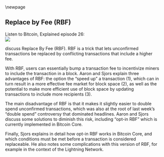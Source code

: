 \newpage
## Replace by Fee (RBF)

Listen to Bitcoin, Explained episode 26:\
![](qr/26.png)

discuss Replace By Fee (RBF). RBF is a trick that lets unconfirmed transactions be replaced by conflicting transactions that include a higher fee.

With RBF, users can essentially bump a transaction fee to incentivize miners to include the transaction in a block. Aaron and Sjors explain three advantages of RBF: the option the “speed up” a transaction (1), which can in turn result in a more effective fee market for block space (2), as well as the potential to make more efficient use of block space by updating transactions to include more recipients (3).

The main disadvantage of RBF is that it makes it slightly easier to double spend unconfirmed transactions, which was also at the root of last week’s “double spend” controversy that dominated headlines. Aaron and Sjors discuss some solutions to diminish this risk, including “opt-in RBF” which is currently implemented in Bitcoin Core.

Finally, Sjors explains in detail how opt-in RBF works in Bitcoin Core, and which conditions must be met before a transaction is considered replaceable. He also notes some complications with this version of RBF, for example in the context of the Lightning Network.

<!--
Transcript (computer generated):

Aaron:
Aari heard Bitcoin is broken. It is again. Yeah, it was absolutely terrible. A double spend happens ruined, and this is because a fatal flaw in the Bitcoin protocol. Yup. That's how it was reported. I think in the Bloomberg,

Sjors:
Yeah. I couldn't find the original report by Bloomberg thing. Coin Telegraph reported it more or less in that way. And then Bloomberg referred to it.

Aaron:
Oh yeah. I think that's what happens, but

Sjors:
At least more recent articles I saw from Bloomberg was saying, oh, newbs thought it was broken. And they were all Googling double spins. Oh, they corrected it. I don't know. I wouldn't say corrected it. They were more like, you know, going meta on it,

Aaron:
On their, on their own mistake. So I

Sjors:
Don't know if it was their own mistake because I've only seen the haters basically saying that they made that mistake.

Aaron:
Fair enough. Okay. So to be clear, Bitcoin is not actually broken. Nope.

Sjors:
It's working as expected. It's working

Aaron:
Exactly as expected. Now we could get into a discussion on whether or not the double spend happens or not. And that gets into the definition of double spend, but we're not going to do that shores. No, instead we're going to explain what was sort of this alleged fetal floor on the protocol, which was replaced by fee RBF. Yes. That was sort of why this alleged double spent could have happened.

Sjors:
Yeah. It could have happened even without that, but

Aaron:
Ah sure. Yeah. And that's, I guess that's the sort of stuff we're going to discuss in this great podcast today.

Sjors:
Exactly. So stay with us and you'll learn more.

Aaron:
Okay. First of all, show us this thing is called replaced by fee, just in brief terms, what does it mean? What is replaced by fee?

Sjors:
So it means you have a transaction that might be going from B and you're paying a fee to the miners and you decide it's taking too long because minus well, mind the biggest fee first, generally. And so you can send the nutrients action with the same origin, same destination, if you like, and you increase the fee and then that gets propagated to your peers.

Aaron:
Yeah. Well now you've already sort of described the use case. If we want to put it in more abstract terms, it basically means that if there are conflicting transactions, the miner will pick the highest one. Right?

Sjors:
Exactly. So conflicting transactions means spending the same input.

Aaron:
I said highest one. I mean highest the transaction with the highest transaction fee. Yes, that's right. Yeah. So, and you just described one use case, you're sending a transaction and it's taking too long to confirm. So you send the new transaction with the higher fee.

Sjors:
Yeah. And that's a very, you know, reasonable use case, you know, you're sending a transaction with maybe once or twice per bite because you're not in a hurry. But then after a couple of days you're like, okay, this is ridiculous. And you bump it to a hundred Satoshi provide and it goes into the next block.

Aaron:
Yeah. Or after a month, right now we have transaction in the mental that have been there for a month that pay wants a two sheet. This is the first time ever, I think this has happened. Okay. So fee market is working, which shores is the next point I want to make. This is another argument in favor of replaced by fee is that it actually allows for more effective few markets to happen.

Sjors:
Yeah, that's right. Because in 2017, what we saw is that because people did not use replace by fee, they saw the pool was quite full. They thought, okay, currently the fees might be 50 Satoshi per bite, but I can't change it anymore. So I'm just going to be safe and I'm going to set it to a hundred Satoshi for bait. And then the next person would say, oh, well that looks really expensive. Let's make it two. And it's a Toshiba bite. So people were really bidding up against each other much more than, than was necessary. Exactly.

Aaron:
With replace by fee. They could have instead paid, say one Satoshi and then keep an eye on the [inaudible] maybe, and see, okay, you know what? It looks like my one Satoshi transaction, isn't going to confirm in the next block. So in the, what I'm going to bump it to five and then sort of keep an eye on the mental or weights, you know, half an hour or however much in a hurry they are. And in that way, sort of make sure that transaction confirms fast enough, but not overpaid to make sure

Sjors:
Exactly.

Aaron:
Yeah. So we've got two benefits already. One of the benefits is your transaction gets stuck. You want to get it unstuck. Second benefit is it allows for better fee markets. There's a third interesting benefits. And I think they're more if we want to get into the, into the details, but what one pretty obvious one is that with replaced by fee, you can make more efficient use of the Bitcoin blockchain. So for example, I'm paying you shorts and then next I'm paying Rubin. Who's not here today, but I'm also paying Rubin. And the way I could do that with replaced by fi is I send you one transaction first. And after it, I decided that I wanted central minutes resection. So now I create a transaction that pays shoe both and then include a good fee in that. So now instead of using two different resections, I can use one transaction, which is more efficient Blackspace

Sjors:
Yeah. And exchanges can do this at a much larger scale, right? So they have lots of customers that they need to pay out. And so they create one transaction and that's going to be an example for awhile. And so every time a user withdrawals, another user redraws coins that just expand that transaction. And then whichever gets into block, gets into block and the rest will just make a new transaction. Okay.

Aaron:
Exactly. They can sort of keep updating this front section by including more and more recipients.

Sjors:
Yeah. Which also again, means more efficient use of the blockchain. So you get more value for your fee bites.

Aaron:
So there are free, pretty good benefits. One of them is getting transactions on stock. The second one is allowing for a more effective fee market. And the first one is more block space efficiency. Yeah.

Sjors:
And I can mention a fourth one that will actually create a nice bridge to the downside, which is, let's say you make a, once a Toshiba provide transaction to an exchange. And that exchange is called Mt. Gox. And you read on Twitter that, you know, this is maybe not a very good exchange. So you're like, okay, maybe I don't want to do this anymore. And so you can cancel a transaction because you can create a transaction with a higher fee that just goes back to you. Right?

Aaron:
Yeah. So you're describing it as a benefit now, but like you said, this is, was critics of replaced by fee would consider a detriment.

Sjors:
And it is of course

Aaron:
In a way there aren't that many critics of RBF anymore, I think. But yeah, the detriment, the downside is that it allows for double spending, if the recipient isn't going to wait for confirmations. So it's easier to double spend unconfirmed transactions with RBF. Yeah.

Sjors:
Of course. A big discussions, a in 20 15, 20 16, when this, what we're going to talk about was introduced, you know, a lot of merchant applications would like to be able to just have an instant confirmation essentially, but it wouldn't be confirmed so that that's inherently risky. But as, I guess, we'll explain by default, if everybody played reasonably nice, it wasn't very risky, but of course in Bitcoin we think long-term, and we don't want to rely on something that just requires too much kumbaya.

Aaron:
Yeah. So that was a need, a big discussion on whether or not we should allow RBF in the protocol. I'm saying protocol, but to be clear either way, it's not actually a consensus rule.

Sjors:
Yeah. So there's a difference between consensus as in what is allowed inside of a block. So if you see a block with something in it, that's not consensus compatible, you will not accept the block. And so the minus won't get that reward and it's really bad.

Aaron:
It's just an invalid transaction, valid block. Yeah. But

Sjors:
There's all sorts of rules that pertain to how the network works. Things that, which transactions a note will relay or which ones that will reject. And those rules are, you know, they're written into code. So if you run the code, as it comes, it'll do that. But there's, there's not really any enforcement. Other than that, you can change the code or change the setting and it will behave different.

Aaron:
Yeah. These are like peer to peer layer rules. Yeah. And importantly, this is also for miners. This is how they decide which transactions they include in blocks.

Sjors:
Yeah. But there it's even more important to realize that minors, of course, you know, are very conscious of their revenue. So they, they will probably change something if the code does something that's not favorable for them economically and they can get away with it, they will do it. Presumably if it's not some education.

Aaron:
Yeah. So the reason it was sort of controversial at all in the first place is because it was going to be, the discussion was on whether or not RBF replaced by fee was to be included in Bitcoin core. And most Bitcoin nodes on the network are Bitcoin core. So if all Bitcoin core nodes would, for example, rejects, replaced by feed transactions, then it would actually be very hard to get your replacement feature section to minor because nodes wouldn't relate over the network.

Sjors:
Right. So you'd have to know who the minor is or does it have to be some notes that that would relate to

Aaron:
Yeah. Or we would have to be a minor or something like that. Yeah. So by including replaced by fee in Bitcoin core, that's by including it, that's how it would become a bit more easy to make an unconfirmed double spend. Yes. Okay. So that's sort of the arguments against through place by fee. Now let's debunk that arguments yours. Can we go ahead?

Sjors:
Well, I

Aaron:
Will finish. I will first mention the way, well, we,

Sjors:
We at least brought up the point that we don't want to rely on people being nice and people using default settings. Sure.

Aaron:
That's the most obvious arguments that it's possible, whether you like it or not. But like I said, whether it's included in Bitcoin core kind of makes a difference on how easy it's going to be. Yeah. Okay. Well, I will mention, first of all, there's a thing calls first seen safe, replaced by fee, which people were discussing back in like 2015, 16. Okay. How does that work? The idea behind first safe, replaced by fee is that you can only replace transactions if the outputs, if the recipients get at least the same amount of money. So that way even an unconfirmed transaction is relatively safe. Under this context, what we're talking about is right, because the transaction can be replaced, but only by adding even more recipients. Yeah.

Sjors:
But there's a huge problem with that, which is that the blockchain has no idea who they change addresses. So normally

Aaron:
What happens is there's no change of address at all. Well, yeah,

Sjors:
But that's all, that's already a problem with, with replaced by fee. But let's say I'm sending you 0.1 Bitcoin and I use a coin worth 0.2.

Aaron:
Oh sorry. There is a change of address. There isn't a fee address. I was confused.

Sjors:
Exactly. So, yeah. So that's good to remind the listener. There is no fee address. There is just how much I'm sending you and then how much I'm sending myself as change. And the difference between that is the fee, right? The problem is if I sent you 0.1 using a point to coin, the change is going to be 0.1. And then if I want to raise the fee, well, normally what I would do is I would just lower the change amount. But with this rule that you just explained, you can't lower the change amount because the blockchain doesn't know, they might think I'm, I'm actually cheating the intended recipient rather than myself. Right? That's a good point. So that means you have to add another input every time you want to bump the transaction fee, but that actually uses more block space. So, you know, it gets really expensive, really fast.

Aaron:
It could still work in the situation we described where an exchange adds new recipients in the payout to theirs, for example,

Sjors:
No, it, if they would have the same problem, that every time they add a new recipient, they would have to add a new input, but that's fine. Well, they'd have to have like a Sahara desert of dust to be able to keep doing that because if they have, if they want to pay a thousand people, they need a thousand inputs, right? So it not sound very practical. I've never seen this proposal myself. I was not very active in the, I was not active at all in Vic Encore when this played out. So maybe this argument has been mentioned, maybe not

Aaron:
And heard it actually, but you're right. Then there is upstate and replace by fee. Okay. This is what's actually in Bitcoin core, right? That's right. So opt in and replace by fee is replaced by fee. Well, what it means is the only way Bitcoin core knows will replace a transaction, even includes a higher fee is if the first transaction includes a special flag. So assign that's tells these nodes, it's fine to replace this transaction if it has an IFE.

Sjors:
Right? And so this is still a way to be nice basically, but, but if you're a merchant and you're relying on this zero confirmation, if you see this flag, you know, that this, you know, this thing might disappear from on the you and Bitcoin core nodes, won't try to stop that.

Aaron:
Yeah. So the most practical sort of use case for this is if you are a merchant like Beth Casa in the Netherlands, I think they will accept an uncle from transaction. So if you're at a bar and you're buying a beer, they have a payment terminal and they will accept unconfirmed transactions unless it has a RBF flack, because in that case, they're just going to say, we're not sure enough that this transaction is not going to be replaced. So this is a rejection from us.

Sjors:
Yeah. And they have to do that in addition to checking the fee, because if you're sending a transaction with a very low fee, then it might also never get confirmed and you have a lot of time to try and replace it. So it's still a can of worms, I think, as a merchant to do this, it's fine for small amounts, I guess. But then if it's fine for small amounts, why worry about RBF? But also I guess the discussion now is not as critical as it was then because now we have lightning and we, you know, we have pretty user-friendly wallets to the point where if you really want to accept something fast, lightning is just much safer and better privacy too. So definitely then that wasn't ready yet. So

Aaron:
Yeah, there are still some proponents of full RBF as well. I think Peter towels is an obvious example and I'm sure there are more, I probably would consider myself one. I think

Sjors:
We remember a mailing list post maybe a year ago where somebody suggested just turning on full RBF, right. At some point in the future, I think that didn't end up happening, right? Yeah.

Aaron:
His arguments, Peter talks to arguments from, I dunno if these are arguments have changed because it's been a couple of years since I wrote this article and spoke with him about this. But his argument was that the way these types of merchants can be relatively short, a double spend, isn't going to happen with an uncle from transaction is monitoring the network. So check in, you know, having nodes on different parts of the network and see if there are any conflict transactions going on, and this is in itself a problem that they feel the needs to do this because for one it's bad for privacy, arguably, well, that's his argument anyways, because these notes now have a better idea of where transactions originated. And two it's requiring resources from nodes on the network because you know, these spying nodes or whatever you want to call them, these double spend checking notes stay after two gets blocks, intersections from different nodes on the network. So, you know, there's sort of wasting resources. Yeah. So it's, so it would be better. Peter developed would argue to just go for full RBF to make this kind of practices useless.

Sjors:
Yeah. But then those practices don't seem to be happening at a scale. That's problematic as far as I know. So I don't know whether you want to change it or not. The other thing is now that everybody's running lightning notes, those notes will have pretty much all of the same problems that you just described. They have to make sure that nobody's trying to close the channel on them, et cetera, does anything fancy. So I think we're already at the place where you really need to pay attention to what's happening in the mental.

Aaron:
Right. Okay. So there is now a version of ops and RBF in big Concor. Yep. And by the way, mentioning Peter, Todd, I think he still maintains like a bunch of nodes that do full RBF.

Sjors:
Yeah. He used to have a separate release that was Lil RBF. And if you were sure that he wasn't trying to Accu, then I don't know if he released binary's or just the code, it's just a one-line change.

Aaron:
Right. So, and the idea was there that people could still use full RBF if they wants to. And I'm pretty sure that some miners actually do use for RBF. Yeah. Which makes sense because it's incentive compatible for them to do so. They make the most money if they do so, so anyways, but in Bitcoin core, there is the opt-in RBF version. And I think you have some more details about what it actually does. Yeah. So,

Sjors:
Oh, I guess it's, it's fun to describe it in a little bit more detail. So given a transaction, like I said, I sent you money and I have some change back to myself. There are five rules that bit conquerable check, if I want to replace that transaction. And this has been the case since zero point 12. So

Aaron:
It quite a while, five

Sjors:
Years ago, something like that. Yeah. 2016. Yeah. So if a transaction spends one or more of the same inputs, right. That's the first condition. So

Aaron:
Remember I that's what makes it RBF in the first place? Yeah.

Sjors:
If I, because I can, you know, there's a, I can spend twice, that's bad idea. I could send you 0.1 Bitcoin and, and have a fee and then create a new transaction that uses different inputs. Then of course the blockchain will just mine, both of them. And I have a problem, so I have to replace the input. And if I do that, then first of all, I have to opt into this thing with the flag and we talked about that's rule number one. And then the rule is the replacement transaction may only include an unconfirmed input if that input was included in one of the original, which is a kind of a roundabout way of saying the opposite. I can add new inputs to this new transaction because maybe I want to increase the fee. So I need some extra inputs or I want to add other people, but this input has to be confirmed if it's a new one. And I, my guess is that this is just to prevent a can of worms where I have a transaction that is, you know, unconfirmed and sending it across all the nodes. And it doesn't depend on any unconfirmed inputs and now I bump it, but now it does depend on all sorts of unconfirmed inputs and now enforcing everybody to figure out where those unconfirmed inputs are. And maybe they have a super low fee and I guess it's too complicated to implement, right?

Aaron:
Like I see that

Sjors:
Because, you know, think about what this code looks like on the Bitcoin core end you have to, right. You know, you see this new transaction and what are you going to do? Oh, now some of these dependencies are unconfirmed. I have to traverse that whole tree. I don't want to think about that. I only want to think about my descendants.

Aaron:
Yeah. It would basically allow for types of denial of service attacks, I guess, where you're just, yeah.

Sjors:
I think it's my guess is it's both for denial of service, but also just to make the code easier to implement for anybody who writes this design or note software, then rule number three, the replacement transaction pays an absolute fee of at least the sum of the original transactions, because you can replace, you know, one transaction plus a bunch of its descendants, the things spending from that. But the absolute fee has to be the same. So if I paid or higher, yeah. The same or higher. Exactly. Which also means that if I paid you and then you paid somebody else and I want to replace my transaction, then there's action that you paid to somebody else. I have to at least pay the same fee that was in there. It's kind of a disincentive for me to reorg from under you, because that's one of the annoying things that RBF, right. I'm paying you, you paying somebody else. Now I bumped the fee, oh, oops. The transaction, you paid to somebody else's now gone. Right. And well, I would have to really deliberately do that because I would have to increase the fee on my own transaction by enough, that it also covers that transaction of yours that I just destroyed. So in practice, this wouldn't happen. We would either both agree to send a new transaction and somehow packaged him or not. Yeah. There are

Aaron:
Probably very little, if any sort of real world examples where an RBF transaction would have a lower fee. So it's just to prevent weird. Yeah.

Sjors:
It isn't annoying and maybe we'll get to it, but it's probably necessary. And then the fourth rule is it has to increase the fee rate by the minimum relay fee. Sure. So usually at least once a Toshiba bite, but if a maple is full, then the minimum relay fee is going to be higher. So if the members are very full, then you cannot bump by just once a Toshiba bite may have to bump by 10 Satoshi, provide

Aaron:
This could differ from note to note, if they have different members for whatever reason, then they might have a different idea for the minimum relay fee is so it might make its way for parts of the network, but not ours. It's possible.

Sjors:
Yeah. This is a tricky bit, right? Because you know, from your own note, how much is in the men pool. And so you have to estimate what the minimum fee rate is that still goes into your mentor. But if you just start your node after stopping it in, the mentor might be incomplete. And so you might be more optimistic about how low the fee increment can be. So it's kind of annoying, but it does make sense that you don't want people to spam the network and you want to keep. Yep. So, and the fifth rule, once the number of original transactions to be replaced and their transcendent transactions will be evicted from maple must not exceed a total of 100 transactions. So I guess a simple way to say is that if you do something convoluted, that touches more than a hundred transactions, it's not going to work.

Sjors:
Right. And another caveat that I don't think is in these rules, but it is there is that if you replace a transaction, it has to opt into it, right? Every, every one of its inputs has to opt into allowing this fee bump, but also for all the descendants, this has to be true. So if, if I sent a transaction to you and you sent somebody else, but your transaction does not opt into RBF, then I can't replace my own. Right. And also I can opt out of RBF. I can bump the fee once and then I can say, now it's final. So I opt out in the, in the last bump.

Aaron:
Oh, that's actually possible. Yeah.

Sjors:
Right. And this is probably also why there's so many problems because we can talk about problems.

Aaron:
Oh, Darryl problems.

Sjors:
There are problems. Barn is specially. Well, let's start with a simple problem that I don't think I've seen a solution for. Let's say why I'm sending you a transaction, but I'm also sending Rubin a transaction. I think we mentioned that example. And those are two separate transactions, but now I think, oh my God, what if I combine those transactions? Because that will be more efficient. It would be. Yeah. But because maybe I can, yeah. I can use fewer inputs in particular because I have one input that goes to you and I have one, I put the ghost of Ruben and if I combine them, then they go to both of you. Right. So that saves me a number of bites, but we talked about rule number three. So I don't think we can do that.

Aaron:
Oh. Because it has a lower absolute fee in that case. Right. So there actually is a normal example where it would be handy.

Sjors:
Yeah, exactly. So, because I've increased the fee rate, right. Because I have to increase the fee rate, but unless I double the fee rate, or I don't know what the factor is because I've made the transaction smaller, the absolute fee is going to be lower. So generally merging two transactions is not, yeah. It's not going to work. Right. The current RBF.

Aaron:
So yeah. The way to go then would be my solution to just make, not make two separate transactions, but the second one would have already needs to already be the RBF one. The downside of that needs to be already combined. The two.

Sjors:
Yeah. The downside of that is it needs to, you need to track a little bit more things of what's going on because in the example I, I gave you is either if one of them confirms. So if, if the one, you know, if, if the one with the combined one, if it confirms, then you're done. If one of the original two confirms, then the combined one won't happen. So it's more clear which one you need to bump. But if you start combining things you need to track, I guess, because one of those versions will confirm. You need to remember which ones to add, but you're probably gonna have to do something like that anyway. And a wallet can automate it. Yeah. And this is not really a consumer use case that often, because you know, you, you might send more than one transaction per unit of time, but usually it'll probably be confirmed before you get to the next one.

Sjors:
Sure. But for exchanges, this is relevant. But for exchanges, they can build the automatic tracking software, maybe just as a non-issue. But I just wanted to bring it up to illustrate the rule. And then there is transaction pinning, which is a problem with lightning. And here, I think the simplest way to say is with lightning, you, you have two parties that craft a transaction together, but they have to decide in advance what the fee is going to be. That's annoying because fees can go all over the place. So when two lightning notes are connected, they are constantly sort of renegotiating those transactions and creating new ones just because they want to take into account the fee, whether

Aaron:
Yeah, well what you mean, I think is so yeah, to be clear, enlightening, you need to create a transaction with your channel partner, but then sometimes you'll only broadcast that transaction months later, while at the time of negotiating the transaction, that's when you're deciding on what the is going to be, while months later, maybe that fees not going to be enough, that's the problem.

Sjors:
Yeah. But as your lightening notice running, it's talking to the other side and it will, we negotiate. So it's not too bad. Okay. Regardless. Yeah. If the channel closes, you know, maybe you don't reach each other and it might be very unfavorable fee. So the idea here would be, wouldn't it be nice if you can agree on a very low fee, but you can RBF it yourself later. And so there was some complicated thing done with these lightning transactions, as well as a rule in Bitcoin core, that would let you add extra outputs to it. And then each of the parties could RVF that you wanted to, but the weakness in that story is that if I'm evil, I could basically add a transaction to RBF ed. And it would say opt out of RBF and the fee would be very low because we talked about this rule that all of the descendants have to opt into RBF. Does that make sense? Repeat the last part. So I'm, I'm doing this RPF transaction, but I'm opting out of it in that RBF transaction. We'll see. So now you want to bump that, oh,

Sjors:
Got it. You can't even add your own RBF anymore because one of the descendants is now opting out and there's this very shenanigans like that. Like you could add 99 transact, a chain of 99 transactions to it. So you violate the 100 maximum rule. You know, you add 99 transactions with a super low fee. Now the other side can not add number 100 or 101. Right. And all sorts of knowing shenanigans that if you go to a lightening developer mailing list, it is full of this sort of pure headache. And I don't think, I don't think that just going for a full RBF would really solve that because the other problem we talked about in another episode, it's just packaged really in general, like what do you do with these? If somebody wants to replace a chain of a hundred transactions. Yeah. That kind of worm. I'm just going to leave it open. Just saying that this is every now and then on the mailing list, you'll see threads and people proposing different solutions and then people explaining why that doesn't work. Yeah.

Aaron:
Yeah. Okay. Well that was getting very into the weeds. Let's get back to the beginning. What actually happened with this double spent concrete

Sjors:
Back to our amazing adventure that made it all the way to Bloomberg and crashed the market by 7% allegedly

Aaron:
Maybe no, I

Sjors:
Don't actually believe in astrology. So basically what happened is fork monitored at info is a site that I also work on by BitMEX research detected two blocks at the same height, let's call this steel block or at least one of them is going to be stable.

Aaron:
One of them is definitely going to be still because, well, for obvious reasons,

Sjors:
Yeah, because other miners will see two blocks and then there's some heuristics like just build on the first one you saw, for example, also notes will do that. They will, if, if all things equal, they'll pick the first one they saw. And at some point miners will build on one side or the other and that's going to be the final blockchain. But what happens if in one of those blocks is a transaction that sends money to you and in the other block is the same input. But it goes to me that that will be a double spent right now, in this case, what was seemed to be happening is that there was a fee. Somebody did an RBF fee bump basically, but the winning, like the higher fee ended up in the shortest chain and the lower fee ended up in the longest chain. And this probably wasn't any nefarious thing. It's just that those transactions and the fee bumps are moving around the menthol's all over the Bitcoin network. And you find a block just before you see the increased fee and you miss it.

Aaron:
That's probably what happened. They stance that was one fee. And then there was a replacement fee. And while the replacement fee was still making its way over the network and reached one miner that mined the block, it hadn't yet reached another minor that also mined to block at the same time. So now there will conflicting transactions in the toolbox.

Sjors:
If I remember correctly, this particular transaction also had an opportune script. So it was probably some sort of protocol like that's doing some sort of token thing and the opportunity scape was also changing. So that's why it was marked as a double spend and not as a fee bump because I brought the detection code for that. And one of the rules was like, if the fee changes by a little bit, I'll consider it a few bump with, or without the RBF flag, because maybe people use it or they don't. But if something weird changes, then it just says, just manually investigate. This might be double spend and that crashed the market. Right. But yeah, there was nothing going on. Yeah. It was resolved exactly. Like you would expect it to resolve exactly like how Bitcoin is designed. Alrighty. Anything else then? Nope. All right. Thank you for listening to the event. Weird. I'm sure as NATO, there you go.
-->
